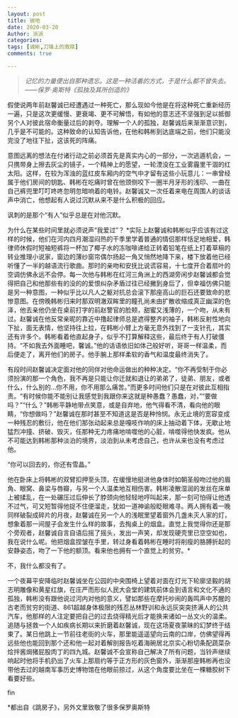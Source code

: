 ```yaml
---
layout: post
title: 彼地
date: 2020-03-20
Author: 派派
categories: 
tags: [诚彬,刀锋上的救赎]
comments: true

---
```


> *记忆的力量便出自那种遗忘。这是一种活着的方式，于是什么都不曾失去。——保罗·奥斯特《孤独及其所创造的》*

假使说两年前赵馨诚已经遭遇过一种死亡，那么现如今他是在将这种死亡重新经历一遍，只是这次更缓慢、更衰竭、更不可解悟，有如他的意志还不坚强到足以抵御另个人对彼此宿命衡量过后的剥夺。理解一个人的孤独，赵馨诚后来渐渐意识到，几乎是不可能的。这种致命的认知告诉他，在他和韩彬到达底端之前，他们只能没完没了地往下扯，这该死的阵痛。

意图远离的想法在付诸行动之前必须首先是真实内心的一部分，一次逃遁机会，一只携带身上擦去灰尘的镜子，一个精神上的愿望，一轮湮没在工业雾霾里干涸的红太阳。这样，在较为浑浊的蓝红皮车厢内的空气中才留有这些小玩意儿：一串曾经属于他们房间的钥匙、韩彬在吃痛时曾在他颈侧咬下一圈半月牙形的浅印、一曲在自己裤兜里叮叮咚咚忽明忽暗响着的电铃。赵馨诚又一次任着来电在周围人的谈话声中消亡，他想起有人说过沉默从来不是什么积极的回应。

讽刺的是那个“有人”似乎总是在对他沉默。

为什么在某些时间里就必须说声“我爱过”？ *实际上赵馨诚和韩彬似乎应该有过这样的时候，他们在河内四月潮湿闷热的干季里学着普通的情侣那样恬足地相爱，韩律师休假时短袖短裤将一杯加了椰子水的冻咖啡递给正转着铅笔在纸上打着草稿的转业推理小说家，窗边的薄纱窗帘偶尔扬起一角又悄然地降下来，楼下放着他已经听懂了一半的越语流行歌曲。那时的亲吻和安抚比说谎容易，十七度开合着扇叶的空调仿佛永远不会停。每一次他与韩彬在红河三角洲上的西湖旁闲步赵馨诚都会觉得把自己和他那些有的没的的爱恨纠杂矛盾过往已经撇到身后了，但幸福仿佛只能是另一种意图，一种似乎比以凡人之躯对抗总会滚下那座高山的巨石还要致命的悲惨意图。在傍晚韩彬归来时那双明澈双眸里的瞳孔尚未由扩散收缩成真正幽深的色泽，他去亲他仍坐在桌前打字的前赵警官的脸颊，甜蜜又浅薄的，一个吻，从未有过。赵馨诚在他反常亲昵的靠近中撸起律师总是遮得整齐的袖子，韩彬反射性地向下扯，面无表情，他坚持往上拉，在韩彬小臂上方毫无意外找到了一支针孔，其实还有许多个。韩彬看着他直起身子，似乎不打算解释这些，最后终于有人打破僵持。“不如我去外面睡吧，馨诚。”他的话语依旧如体己般好听，哥哥一样温柔，而后便走了，离开他们的房子。他手腕上那样柔软的香气和温度最终消失了。

有段时间赵馨诚决定面对他的同伴对他命运做出的种种决定。“你不再受制于你必须扮演的那一个角色，我不再是只能让你迁就和退让的弟弟了，徒弟、朋友，或者什么，什么别的…你不用，你不用那么痛苦。”而更多时间他们只是在对彼此互相指责。“有时候你能不能别让我感觉到我跟你来这就是种愚蠢？愚蠢，对，”“要做吗？”“什么？”韩彬平静地带点笑意，或是自弃地，他气得看不清，看向他的眼睛，“你想做吗？”赵馨诚在那时甚至不知道这是否是种怜悯。永无止境的宽容变成一种残忍的敷衍，他在他们那张动起来总是嘎吱作响的床上抽动着下体，无歇止地猛烈冲撞、挤破、毁灭，任那种无力疼痛地啃噬他的心脏，啃噬得他快发疯。他从不可能达到韩彬那种淡泊的境界，淡泊到从未考虑自己，也许从来也没有考虑过他。

“你可以回去的，你还有雪晶。”

他在卧床上将韩彬的双臂扣押至头顶，在缓慢地挺进他身体时如朝圣般吻过他的眉角、眼窝、鼻梁与唇瓣，与另一个人温柔地互相伤害。韩彬凌散湿润的发丝在床单上被揉乱，在一处碾压过后伸长了脖颈向他轻轻地哼叫起来，那一刻可怕得让他透不过气，可又短暂得他捉不住便溜走，犹如一道神谕般眨眼难寻。两人拥有着一晚同样破裂成碎片的月夜，赵馨诚在另一个人的浅眠里望着窗外几盏未灭人家的灯，想象着那一间屋子会发生什么样的故事，去掏桌上的烟盒。直觉上我觉得你还是那个旁观者，赵馨诚自言自语后摇了摇头，发出一声笑，却发现硬壳里已空空如也，我在说什么呢。他把烟盒捏皱在手里，转过身看着韩彬在睡时将削瘦的胳膊折起的安静姿态，吻了一下他的额顶。看来他也拥有一个直觉上的贫穷。*

不，我什么都没有了。

一个夜幕平安降临时赵馨诚坐在公园的中央围椅上望着对面在灯光下轮廓坚毅的胡志明雕像和黄星红旗，在庄严而形似人民大会堂的建筑前体会到语言和文化不通的孤独，韩彬没有跟他说过河内对他的意义，譬如那些在摩托吵闹的轰鸣声中苏醒的古老而贫穷的街道、861超越身体极限的残忍丛林野训和永远灰突突挤满人的公共汽车，他那样的人注定要把自己的过去烧得精光后才能换来诸如一丛文火的温柔。追随与拯救一个人如疾病长期以来折磨着赵馨诚，现在这场夏夜蒙昧的幻梦终于结束了。某日他跳上一节前往老街的火车，那里能遥遥望向云南的口岸，仿佛望得再远些他也能回到那个还和他一起对着解剖报告吃着海碗居北京实心粉切条配蔬菜杂烩拌酱焗猪屁股肉丁的四九城。赵馨诚不会宣称自己解决了所有问题，当铃声继续响起时他将手机扔出了火车上那扇约等于正方形的灰色窗外，渐渐那座韩彬再也没带他去过的越南军事历史博物馆在他眼前掠过，从这个角度要比坐在一棵糖胶树下看要好些。

fin

*都出自《跳房子》，另外文里致敬了很多保罗奥斯特
